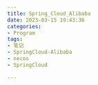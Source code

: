 ```yaml
---
title: Spring_Cloud_Alibaba
date: 2023-03-15 19:43:36
categories:
- Program
tags:
- 笔记
- SpringCloud-Alibaba
- necos
- SpringCloud

---
```


